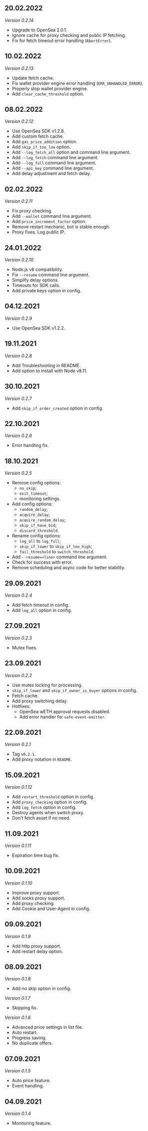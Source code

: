 ## 20.02.2022
*Version 0.2.14*
- Upgrade to OpenSea 2.0.1.
- Ignore cache for proxy checking and public IP fetching.
- Fix for fetch timeout error handling (`AbortError`).

## 10.02.2022
*Version 0.2.13*
- Update fetch cache.
- Fix wallet provider engine error handling (`ERR_UNHANDLED_ERROR`).
- Properly stop wallet provider engine.
- Add `clear_cache_threshold` option.

## 08.02.2022
*Version 0.2.12*
- Use OpenSea SDK v1.2.8.
- Add custom fetch cache.
- Add `gas_price_addition` option.
- Add `skip_if_too_low` option.
- Add `--log_fetch_all` option and command line argument.
- Add `--log_fetch` command line argument.
- Add `--log_full` command line argument.
- Add `--api_key` command line argument.
- Add delay adjustment and fetch delay.

## 02.02.2022
*Version 0.2.11*
- Fix proxy checking.
- Add `--wallet` command line argument.
- Add `price_increment_factor` option.
- Remove restart mechanic, bot is stable enough.
- Proxy fixes. Log public IP.

## 24.01.2022
*Version 0.2.10*
- Node.js v8 compatibility.
- Fix `--resume` command line argument.
- Simplify delay options.
- Timeouts for SDK calls.
- Add private keys option in config.

## 04.12.2021
*Version 0.2.9*
- Use OpenSea SDK v1.2.2.

## 19.11.2021
*Version 0.2.8*
- Add Troubleshooting in README.
- Add option to install with Node v8.11.

## 30.10.2021
*Version 0.2.7*
- Add `skip_if_order_created` option in config.

## 22.10.2021
*Version 0.2.6*
- Error handling fix.

## 18.10.2021
*Version 0.2.5*
- Remove config options:
  - `no_skip`;
  - `exit_timeout`;
  - monitoring settings.
- Add config options:
  - `random_delay`;
  - `acquire_delay`;
  - `acquire_random_delay`;
  - `skip_if_have_bid`;
  - `discard_threshold`.
- Rename config options:
  - `log_all` to `log_full`;
  - `skip_if_lower` to `skip_if_too_high`;
  - `fail_threshold` to `switch_threshold`.
- Add `--resume=<line>` command line argument.
- Check for success with error.
- Remove scheduling and async code for better stability.

## 29.09.2021
*Version 0.2.4*
- Add fetch timeout in config.
- Add `log_all` option in config.

## 27.09.2021
*Version 0.2.3*
- Mutex fixes.

## 23.09.2021
*Version 0.2.2*
- Use mutex locking for processing.
- `skip_if_lower` and `skip_if_owner_is_buyer` options in config.
- Fetch cache.
- Add proxy switching delay.
- Hotfixes:
  - OpenSea wETH approval requests disabled.
  - Add error handler for `safe-event-emitter`.

## 22.09.2021
*Version 0.2.1*
- Tag `v0.2.1`.
- Add proxy notation in `README`.

## 15.09.2021
*Version 0.1.12*
- Add `restart_threshold` option in config.
- Add `proxy_checking` option in config.
- Add `log_fetch` option in config.
- Destroy agents when switch proxy.
- Don't fetch asset if no need.

## 11.09.2021
*Version 0.1.11*
- Expiration time bug fix.

## 10.09.2021
*Version 0.1.10*
- Improve proxy support.
- Add socks proxy support.
- Add proxy checking.
- Add Cookie and User-Agent in config.

## 09.09.2021
*Version 0.1.9*
- Add http proxy support.
- Add restart delay option.

## 08.09.2021
*Version 0.1.8*
- Add no skip option in config.

*Version 0.1.7*
- Skipping fix.

*Version 0.1.6*
- Advanced price settings in list file.
- Auto restart.
- Progress saving.
- No duplicate offers.

## 07.09.2021
*Version 0.1.5*
- Auto price feature.
- Event handling.

## 04.09.2021
*Version 0.1.4*
- Monitoring feature.
